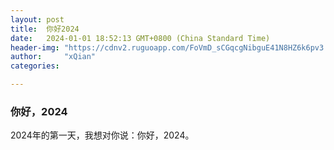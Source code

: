 ```yaml
---
layout: post
title:  你好2024
date:   2024-01-01 18:52:13 GMT+0800 (China Standard Time)
header-img: "https://cdnv2.ruguoapp.com/FoVmD_sCGqcgNibguE41N8HZ6k6pv3.jpg"
author:     "xQian"
categories: 

---
```


### 你好，2024

2024年的第一天，我想对你说：你好，2024。